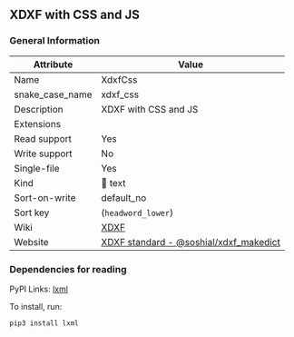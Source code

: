 ## XDXF with CSS and JS

### General Information

| Attribute       | Value                                                                                                          |
| --------------- | -------------------------------------------------------------------------------------------------------------- |
| Name            | XdxfCss                                                                                                        |
| snake_case_name | xdxf_css                                                                                                       |
| Description     | XDXF with CSS and JS                                                                                           |
| Extensions      |                                                                                                                |
| Read support    | Yes                                                                                                            |
| Write support   | No                                                                                                             |
| Single-file     | Yes                                                                                                            |
| Kind            | 📝 text                                                                                                         |
| Sort-on-write   | default_no                                                                                                     |
| Sort key        | (`headword_lower`)                                                                                             |
| Wiki            | [XDXF](https://en.wikipedia.org/wiki/XDXF)                                                                     |
| Website         | [XDXF standard - @soshial/xdxf_makedict](https://github.com/soshial/xdxf_makedict/tree/master/format_standard) |

### Dependencies for reading

PyPI Links: [lxml](https://pypi.org/project/lxml)

To install, run:

```sh
pip3 install lxml
```
